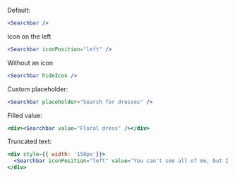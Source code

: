 Default:
```jsx
<Searchbar />
```

Icon on the left
```jsx
<Searchbar iconPosition="left" />
```

Without an icon
```jsx
<Searchbar hideIcon />
```

Custom placeholder:
```jsx
<Searchbar placeholder="Search for dresses" />
```

Filled value:
```jsx
<div><Searchbar value="Floral dress" /></div>
```

Truncated text:
```jsx
<div style={{ width: '150px'}}>
  <Searchbar iconPosition="left" value="You can't see all of me, but I'm there" />
</div>
```
